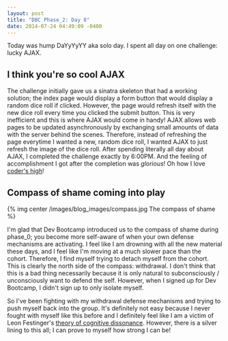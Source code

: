 ```yaml
---
layout: post
title: "DBC Phase_2: Day 8"
date: 2014-07-24 04:49:09 -0400
---
```


Today was hump DaYyYyYY aka solo day. I spent all day on one challenge: lucky AJAX.

<!--more-->

## I think you're so cool AJAX

The challenge initially gave us a sinatra skeleton that had a working solution; the index page would display a form button that would display a random dice roll if clicked. However, the page would refresh itself with the new dice roll every time you clicked the submit button. This is very inefficient and this is where AJAX would come in handy! AJAX allows web pages to be updated asynchronously by exchanging small amounts of data with the server behind the scenes. Therefore, instead of refreshing the page everytime I wanted a new, random dice roll, I wanted AJAX to just refresh the image of the dice roll. After spending literally all day about AJAX, I completed the challenge exactly by 6:00PM. And the feeling of accomplishment I got after the completion was *glorious*! Oh how I love [coder's high](http://www.slate.com/articles/technology/technology/2014/06/coder_s_high_the_intense_feeling_of_absorption_exclusive_to_programmers.html)!

## Compass of shame coming into play

{% img center /images/blog_images/compass.jpg The compass of shame %}

I'm glad that Dev Bootcamp introduced us to the compass of shame during phase_0; you become more self-aware of when your own defense mechanisms are activating. I feel like I am drowning with all the new material these days, and I feel like I'm moving at a much slower pace than the cohort. Therefore, I find myself trying to detach myself from the cohort. This is clearly the north side of the compass: withdrawal. I don't think that this is a bad thing necessarily because it is only natural to subconsciously / unconsciously want to defend the self. However, when I signed up for Dev Bootcamp, I didn't sign up to only isolate myself.

So I've been fighting with my withdrawal defense mechanisms and trying to push myself back into the group. It's definitely not easy because I never fought with myself like this before and I definitely feel like I am a victim of Leon Festinger's [theory of cognitive dissonance](http://en.wikipedia.org/wiki/Cognitive_dissonance). However, there is a silver lining to this all; I can prove to myself how strong I can be!